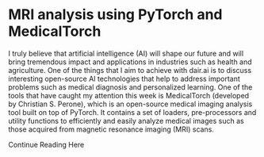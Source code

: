 # MRI analysis using PyTorch and MedicalTorch

I truly believe that artificial intelligence (AI) will shape our future and will bring tremendous impact and applications in industries such as health and agriculture. One of the things that I aim to achieve with dair.ai is to discuss interesting open-source AI technologies that help to address important problems such as medical diagnosis and personalized learning. One of the tools that have caught my attention this week is MedicalTorch (developed by Christian S. Perone), which is an open-source medical imaging analysis tool built on top of PyTorch. It contains a set of loaders, pre-processors and utility functions to efficiently and easily analyze medical images such as those acquired from magnetic resonance imaging (MRI) scans.

Continue Reading Here
